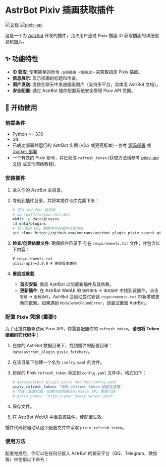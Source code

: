 # AstrBot Pixiv 插画获取插件

[![文档](https://img.shields.io/badge/AstrBot-%E6%96%87%E6%A1%A3-blue)](https://astrbot.app)
[![pixiv-api](https://img.shields.io/pypi/v/pixiv-api.svg)](https://pypi.org/project/pixiv-api/)

这是一个为 [AstrBot](https://astrbot.app) 开发的插件，允许用户通过 Pixiv 插画 ID 获取插画的详细信息和图片。

## ✨ 功能特性

*   **ID 获取**: 使用简单的命令 `/p站插画 <插画ID>` 来获取指定 Pixiv 插画。
*   **信息展示**: 显示插画的标题和作者。
*   **图片发送**: 直接在聊天中发送插画图片（支持多平台，具体见 AstrBot 文档）。
*   **安全配置**: 通过 AstrBot 插件配置系统安全管理 Pixiv API 凭据。

## 🚀 开始使用

### 前提条件

*   Python >= 3.10
*   Git
*   已成功部署并运行的 AstrBot 实例 (v3.x 或更高版本) - 参考 [源码部署](https://astrbot.app/deploy/astrbot/cli.html) 或 [Docker 部署](https://astrbot.app/deploy/astrbot/docker.html)
*   一个有效的 Pixiv 账号，并已获取 `refresh_token` (获取方法请参考 [pixiv-api 文档](https://pixiv-api.readthedocs.io/en/latest/authentication.html) 或其他网络教程)。

### 安装插件

1.  进入你的 AstrBot 主目录。
2.  导航到插件目录，并将本插件仓库克隆下来：
    ```bash
    # 进入 AstrBot 根目录
    # cd /path/to/your/AstrBot
    mkdir -p data/plugins
    cd data/plugins
    # 将下面的 URL 替换为你的插件仓库地址
    git clone https://github.com/vmoranv/astrbot_plugin_pixiv_search.git
    ```

3.  **检查/创建依赖文件**: 确保插件目录下 存在 `requirements.txt` 文件，并包含以下内容：
    ```txt
    # requirements.txt
    pixiv-api>=3.0.0 # 确保版本兼容
    ```

4.  **重启或重载**:
    *   **首次安装**: 重启 AstrBot 以加载新插件及其依赖。
    *   **更新插件**: 在 AstrBot WebUI 的 `插件市场` -> `本地插件` 中找到该插件，点击 `管理` -> `重载插件`。AstrBot 会自动尝试安装 `requirements.txt` 中新增或更新的依赖。如果遇到 `ModuleNotFoundError`，请尝试重启 AstrBot。

### 配置 Pixiv 凭据 (重要!)

为了让插件能够访问 Pixiv API，你需要配置你的 `refresh_token`。**请勿将 Token 硬编码在代码中！**

1.  在你的 AstrBot 数据目录下，找到插件的配置目录：`data/astrbot_plugin_pixiv_fetcher/`。
2.  在该目录下创建一个名为 `config.yaml` 的文件。
3.  将你的 Pixiv `refresh_token` 添加到 `config.yaml` 文件中，格式如下：

    ```yaml
    # data/astrbot_plugin_pixiv_fetcher/config.yaml
    pixiv_refresh_token: "你的_refresh_token_粘贴在这里"
    # 可选：配置代理，如果你的网络访问 Pixiv API 需要代理
    # pixiv_proxy: "http://your_proxy_server:port"
    ```
4.  保存文件。
5.  在 AstrBot WebUI 中重载该插件，使配置生效。

插件代码将自动从这个配置文件中读取 `pixiv_refresh_token`。

### 使用方法

配置完成后，你可以在任何已接入 AstrBot 的聊天平台（QQ、Telegram、微信等）中使用以下命令：
